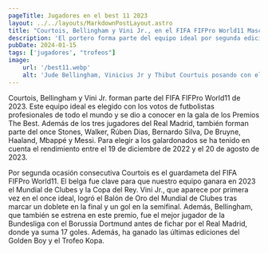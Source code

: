 ```yaml
---
pageTitle: Jugadores en el best 11 2023
layout: ../../layouts/MarkdownPostLayout.astro
title: "Courtois, Bellingham y Vini Jr., en el FIFA FIFPro World11 Masculino de 2023"
description: 'El portero forma parte del equipo ideal por segunda edición consecutiva, mientras que el inglés y el brasileño se estrenan en este galardón.'
pubDate: 2024-01-15
tags: ['jugadores', "trofeos"]
image:
    url: '/best11.webp'
    alt: 'Jude Bellingham, Vinicius Jr y Thibut Courtuis posando con el trofeo del fifa best team.'
---
```


Courtois, Bellingham y Vini Jr. forman parte del FIFA FIFPro World11 de 2023. Este equipo ideal es elegido con los votos de futbolistas profesionales de todo el mundo y se dio a conocer en la gala de los Premios The Best. Además de los tres jugadores del Real Madrid, también forman parte del once Stones, Walker, Rúben Dias, Bernardo Silva, De Bruyne, Haaland, Mbappé y Messi. Para elegir a los galardonados se ha tenido en cuenta el rendimiento entre el 19 de diciembre de 2022 y el 20 de agosto de 2023.

Por segunda ocasión consecutiva Courtois es el guardameta del FIFA FIFPro World11. El belga fue clave para que nuestro equipo ganara en 2023 el Mundial de Clubes y la Copa del Rey. Vini Jr., que aparece por primera vez en el once ideal, logró el Balón de Oro del Mundial de Clubes tras marcar un doblete en la final y un gol en la semifinal. Además, Bellingham, que también se estrena en este premio, fue el mejor jugador de la Bundesliga con el Borussia Dortmund antes de fichar por el Real Madrid, donde ya suma 17 goles. Además, ha ganado las últimas ediciones del Golden Boy y el Trofeo Kopa.